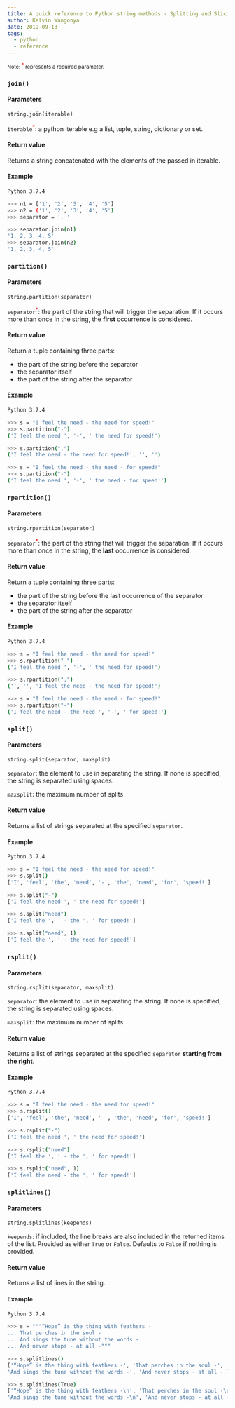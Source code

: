 ```yaml
---
title: A quick reference to Python string methods - Splitting and Slicing
author: Kelvin Wangonya
date: 2019-09-13
tags:
  - python
  - reference
---
```


<small>Note: <sup style="color: red">\*</sup> represents a required parameter.</small>

### `join()`

#### Parameters

```python
string.join(iterable)
```

`iterable`<sup style="color: red">\*</sup>: a python iterable e.g a list, tuple, string, dictionary or set.

#### Return value

Returns a string concatenated with the elements of the passed in iterable.

<!--more-->

#### Example

```bash
Python 3.7.4

>>> n1 = ['1', '2', '3', '4', '5']
>>> n2 = ('1', '2', '3', '4', '5')
>>> separator = ', '

>>> separator.join(n1)
'1, 2, 3, 4, 5'
>>> separator.join(n2)
'1, 2, 3, 4, 5'
```

### `partition()`

#### Parameters

```python
string.partition(separator)
```

`separator`<sup style="color: red">\*</sup>: the part of the string that will trigger the separation. If it 
occurs more than once in the string, the **first** occurrence is considered.

#### Return value

Return a tuple containing three parts:
* the part of the string before the separator
* the separator itself
* the part of the string after the separator

#### Example

```bash
Python 3.7.4

>>> s = "I feel the need - the need for speed!"
>>> s.partition("-")
('I feel the need ', '-', ' the need for speed!')

>>> s.partition(",")
('I feel the need - the need for speed!', '', '')

>>> s = "I feel the need - the need - for speed!"
>>> s.partition("-")
('I feel the need ', '-', ' the need - for speed!')
```

### `rpartition()`

#### Parameters

```python
string.rpartition(separator)
```

`separator`<sup style="color: red">\*</sup>: the part of the string that will trigger the separation. If it 
occurs more than once in the string, the **last** occurrence is considered.

#### Return value

Return a tuple containing three parts:
* the part of the string before the last occurrence of the separator
* the separator itself
* the part of the string after the separator

#### Example

```bash
Python 3.7.4

>>> s = "I feel the need - the need for speed!"
>>> s.rpartition("-")
('I feel the need ', '-', ' the need for speed!')

>>> s.rpartition(",")
('', '', 'I feel the need - the need for speed!')

>>> s = "I feel the need - the need - for speed!"
>>> s.rpartition("-")
('I feel the need - the need ', '-', ' for speed!')
```

### `split()`

#### Parameters

```python
string.split(separator, maxsplit)
```

`separator`: the element to use in separating the string. If none is specified, the string is 
separated using spaces.

`maxsplit`: the maximum number of splits

#### Return value
Returns a list of strings separated at the specified `separator`.

#### Example

```bash
Python 3.7.4

>>> s = "I feel the need - the need for speed!"
>>> s.split()
['I', 'feel', 'the', 'need', '-', 'the', 'need', 'for', 'speed!']

>>> s.split("-")
['I feel the need ', ' the need for speed!']

>>> s.split("need")
['I feel the ', ' - the ', ' for speed!']

>>> s.split("need", 1)
['I feel the ', ' - the need for speed!']
```

### `rsplit()`

#### Parameters

```python
string.rsplit(separator, maxsplit)
```

`separator`: the element to use in separating the string. If none is specified, the string is 
separated using spaces.

`maxsplit`: the maximum number of splits

#### Return value
Returns a list of strings separated at the specified `separator` **starting from the right**.

#### Example

```bash
Python 3.7.4

>>> s = "I feel the need - the need for speed!"
>>> s.rsplit()
['I', 'feel', 'the', 'need', '-', 'the', 'need', 'for', 'speed!']

>>> s.rsplit("-")
['I feel the need ', ' the need for speed!']

>>> s.rsplit("need")
['I feel the ', ' - the ', ' for speed!']

>>> s.rsplit("need", 1)
['I feel the need - the ', ' for speed!']
```

### `splitlines()`

#### Parameters

```python
string.splitlines(keepends)
```

`keepends`: if included, the line breaks are also included in the returned items of the list. 
Provided as either `True` or `False`. Defaults to `False` if nothing is provided.

#### Return value
Returns a list of lines in the string.

#### Example

```bash
Python 3.7.4

>>> s = """“Hope” is the thing with feathers -
... That perches in the soul -
... And sings the tune without the words -
... And never stops - at all -"""

>>> s.splitlines()
['“Hope” is the thing with feathers -', 'That perches in the soul -', 
'And sings the tune without the words -', 'And never stops - at all -']

>>> s.splitlines(True)
['“Hope” is the thing with feathers -\n', 'That perches in the soul -\n', 
'And sings the tune without the words -\n', 'And never stops - at all -']
```
